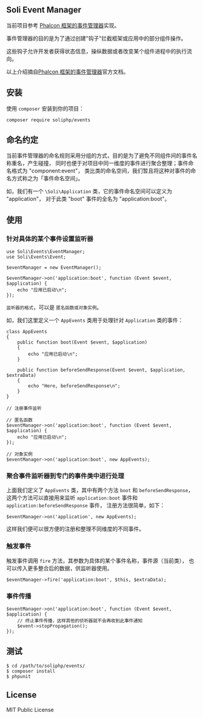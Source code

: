 Soli Event Manager
------------------

当前项目参考 [Phalcon 框架的事件管理器]实现。

事件管理器的目的是为了通过创建"钩子"拦截框架或应用中的部分组件操作。

这些钩子允许开发者获得状态信息，操纵数据或者改变某个组件进程中的执行流向。

以上介绍摘自[Phalcon 框架的事件管理器]官方文档。

## 安装

使用 `composer` 安装到你的项目：

    composer require soliphp/events

## 命名约定

当前事件管理器的命名规则采用分组的方式，目的是为了避免不同组件间的事件名称重名，产生碰撞，
同时也便于对项目中同一维度的事件进行聚合整理；事件命名格式为 "component:event"，
类比类的命名空间，我们暂且将这种对事件的命名方式称之为「事件命名空间」。

如，我们有一个 `\Soli\Application` 类，它的事件命名空间可以定义为 "application"，
对于此类 "boot" 事件的全名为 "application:boot"。

## 使用

### 针对具体的某个事件设置监听器

    use Soli\Events\EventManager;
    use Soli\Events\Event;

    $eventManager = new EventManager();

    $eventManager->on('application:boot', function (Event $event, $application) {
        echo "应用已启动\n";
    });

`监听器的格式`，可以是 `匿名函数或对象实例`。

如，我们这里定义一个 `AppEvents` 类用于处理针对 `Application` 类的事件：

    class AppEvents
    {
        public function boot(Event $event, $application)
        {
            echo "应用已启动\n";
        }

        public function beforeSendResponse(Event $event, $application, $extraData)
        {
            echo "Here, beforeSendResponse\n";
        }
    }

    // 注册事件监听

    // 匿名函数
    $eventManager->on('application:boot', function (Event $event, $application) {
        echo "应用已启动\n";
    });

    // 对象实例
    $eventManager->on('application:boot', new AppEvents);

### 聚合事件监听器到专门的事件类中进行处理

上面我们定义了 `AppEvents` 类，其中有两个方法 `boot` 和 `beforeSendResponse`，
这两个方法可以直接用来监听 `application:boot` 事件和 `application:beforeSendResponse` 事件，
注册方法很简单，如下：

    $eventManager->on('application', new AppEvents);

这样我们便可以很方便的注册和整理不同维度的不同事件。

### 触发事件

触发事件调用 `fire` 方法，其参数为具体的某个事件名称，事件源（当前类），
也可以传入更多整合后的数据，供监听器使用。

    $eventManager->fire('application:boot', $this, $extraData);

### 事件传播

    $eventManager->on('application:boot', function (Event $event, $application) {
        // 终止事件传播，这样其他的侦听器就不会再收到此事件通知
        $event->stopPropagation();
    });

## 测试

    $ cd /path/to/soliphp/events/
    $ composer install
    $ phpunit

## License

MIT Public License


[Phalcon 框架的事件管理器]: https://docs.phalconphp.com/en/latest/events
